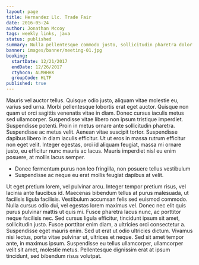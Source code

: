 ```yaml
---
layout: page
title: Hernandez Llc. Trade Fair
date: 2016-05-24
author: Jonathan Mccoy
tags: weekly links, java
status: published
summary: Nulla pellentesque commodo justo, sollicitudin pharetra dolor pulvinar in.
banner: images/banner/meeting-01.jpg
booking:
  startDate: 12/21/2017
  endDate: 12/26/2017
  ctyhocn: ALMHHHX
  groupCode: HLTF
published: true
---
```

Mauris vel auctor tellus. Quisque odio justo, aliquam vitae molestie eu, varius sed urna. Morbi pellentesque lobortis erat eget auctor. Quisque non quam ut orci sagittis venenatis vitae in diam. Donec cursus iaculis metus sed ullamcorper. Suspendisse vitae libero non ipsum tristique imperdiet. Suspendisse potenti. Proin in metus ornare ante sollicitudin pharetra. Suspendisse ac metus velit. Aenean vitae suscipit tortor. Suspendisse dapibus libero in diam iaculis efficitur. Ut ut eros in massa rutrum efficitur non eget velit. Integer egestas, orci id aliquam feugiat, massa mi ornare justo, eu efficitur nunc mauris ac lacus. Mauris imperdiet nisl eu enim posuere, at mollis lacus semper.

* Donec fermentum purus non leo fringilla, non posuere tellus vestibulum
* Suspendisse ac neque eu erat mollis feugiat dapibus at velit.

Ut eget pretium lorem, vel pulvinar arcu. Integer tempor pretium risus, vel lacinia ante faucibus id. Maecenas bibendum tellus at purus malesuada, ut facilisis ligula facilisis. Vestibulum accumsan felis sed euismod commodo. Nulla cursus odio dui, vel egestas lorem maximus vel. Donec nec elit quis purus pulvinar mattis ut quis mi. Fusce pharetra lacus nunc, ac porttitor neque facilisis nec. Sed cursus ligula efficitur, tincidunt ipsum sit amet, sollicitudin justo. Fusce porttitor enim diam, a ultricies orci consectetur a. Suspendisse eget mauris enim. Sed ut erat ut odio ultricies dictum. Vivamus nisi lectus, porta vitae pulvinar ut, ultrices et neque. Sed sit amet tempor ante, in maximus ipsum. Suspendisse eu tellus ullamcorper, ullamcorper velit sit amet, molestie metus. Pellentesque dignissim erat at ipsum tincidunt, sed bibendum risus volutpat.
